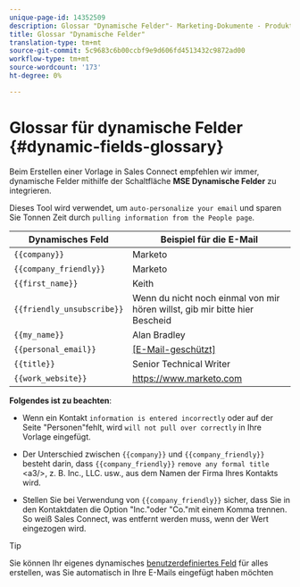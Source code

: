 ```yaml
---
unique-page-id: 14352509
description: Glossar "Dynamische Felder"- Marketing-Dokumente - Produktdokumentation
title: Glossar "Dynamische Felder"
translation-type: tm+mt
source-git-commit: 5c9683c6b00ccbf9e9d606fd4513432c9872ad00
workflow-type: tm+mt
source-wordcount: '173'
ht-degree: 0%

---
```



# Glossar für dynamische Felder {#dynamic-fields-glossary}

Beim Erstellen einer Vorlage in Sales Connect empfehlen wir immer, dynamische Felder mithilfe der Schaltfläche **MSE Dynamische Felder** zu integrieren.

Dieses Tool wird verwendet, um `auto-personalize your email` und sparen Sie Tonnen Zeit durch `pulling information from the People page`.

| Dynamisches Feld | Beispiel für die E-Mail |
|---|---|
| `{{company}}` | Marketo |
| `{{company_friendly}}` | Marketo |
| `{{first_name}}` | Keith |
| `{{friendly_unsubscribe}}` | Wenn du nicht noch einmal von mir hören willst, gib mir bitte hier Bescheid |
| `{{my_name}}` | Alan Bradley |
| `{{personal_email}}` | [[E-Mail-geschützt]](http://docs.marketo.com/cdn-cgi/l/email-protection) |
| `{{title}}` | Senior Technical Writer |
| `{{work_website}}` | https://www.marketo.com |

**Folgendes ist zu beachten**:

* Wenn ein Kontakt `information is entered incorrectly` oder auf der Seite &quot;Personen&quot;fehlt, wird `will not pull over correctly` in Ihre Vorlage eingefügt.

* Der Unterschied zwischen `{{company}}` und `{{company_friendly}}` besteht darin, dass `{{company_friendly}}` `remove any formal title` &lt;a3/>, z. B. Inc., LLC. usw., aus dem Namen der Firma Ihres Kontakts wird.
* Stellen Sie bei Verwendung von `{{company_friendly}}` sicher, dass Sie in den Kontaktdaten die Option &quot;Inc.&quot;oder &quot;Co.&quot;mit einem Komma trennen. So weiß Sales Connect, was entfernt werden muss, wenn der Wert eingezogen wird.

>[!TIP]
>
>Sie können Ihr eigenes dynamisches [benutzerdefiniertes Feld](http://docs.marketo.com/x/fADb) für alles erstellen, was Sie automatisch in Ihre E-Mails eingefügt haben möchten

